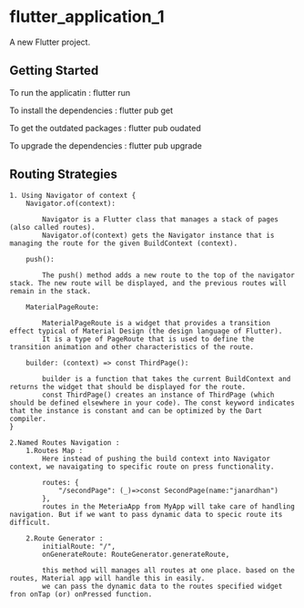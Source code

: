 # flutter_application_1

A new Flutter project.

## Getting Started

To run the applicatin : flutter run

To install the dependencies : flutter pub get

To get the outdated packages : flutter pub oudated

To upgrade the dependencies : flutter pub upgrade



## Routing Strategies 
    1. Using Navigator of context {
        Navigator.of(context):

            Navigator is a Flutter class that manages a stack of pages (also called routes).
            Navigator.of(context) gets the Navigator instance that is managing the route for the given BuildContext (context).

        push():

            The push() method adds a new route to the top of the navigator stack. The new route will be displayed, and the previous routes will remain in the stack.

        MaterialPageRoute:

            MaterialPageRoute is a widget that provides a transition effect typical of Material Design (the design language of Flutter).
            It is a type of PageRoute that is used to define the transition animation and other characteristics of the route.

        builder: (context) => const ThirdPage():

            builder is a function that takes the current BuildContext and returns the widget that should be displayed for the route.
            const ThirdPage() creates an instance of ThirdPage (which should be defined elsewhere in your code). The const keyword indicates that the instance is constant and can be optimized by the Dart compiler.
    }

    2.Named Routes Navigation : 
        1.Routes Map :
            Here instead of pushing the build context into Navigator context, we navaigating to specific route on press functionality.
            
            routes: {
                "/secondPage": (_)=>const SecondPage(name:"janardhan")
            },
            routes in the MeteriaApp from MyApp will take care of handling navigation. But if we want to pass dynamic data to specic route its difficult.

        2.Route Generator : 
            initialRoute: "/",
            onGenerateRoute: RouteGenerator.generateRoute,

            this method will manages all routes at one place. based on the routes, Material app will handle this in easily.
            we can pass the dynamic data to the routes specified widget fron onTap (or) onPressed function.
        


